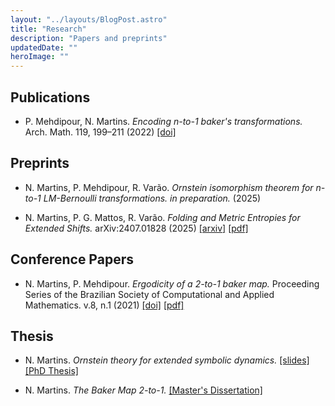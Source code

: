 ```yaml
---
layout: "../layouts/BlogPost.astro"
title: "Research"
description: "Papers and preprints"
updatedDate: ""
heroImage: ""
---
```


## Publications
- P. Mehdipour, N. Martins. *Encoding n-to-1 baker's transformations.*  Arch. Math. 119, 199–211 (2022) [[doi]](http://dx.doi.org/10.1007/s00013-022-01743-z)
## Preprints
- N. Martins, P. Mehdipour, R. Varão. *Ornstein isomorphism theorem for n-to-1 LM-Bernoulli transformations.* _in preparation._ (2025)

- N. Martins, P. G. Mattos, R. Varão. *Folding and Metric Entropies for Extended Shifts.* arXiv:2407.01828 (2025) [[arxiv]](https://arxiv.org/abs/2407.01828) [[pdf]](https://arxiv.org/pdf/2407.01828)


## Conference Papers
- N. Martins, P. Mehdipour. *Ergodicity of a 2-to-1 baker map.* Proceeding Series of the Brazilian Society of Computational and Applied Mathematics. v.8, n.1 (2021) [[doi]](http://dx.doi.org/10.5540/03.2021.008.01.0404) [[pdf]](https://proceedings.sbmac.org.br/sbmac/article/view/3663/3692)

##  Thesis
- N. Martins. *Ornstein theory for extended symbolic dynamics.* [[slides]](/defense.pdf) [[PhD Thesis]](https://repositorio.unicamp.br/Acervo/Detalhe/1506409?returnUrl=%2FIndicador%2FIndex%3Fc%3D1506409)

- N. Martins. *The Baker Map 2-to-1.* [[Master's Dissertation]](https://locus.ufv.br//handle/123456789/28096) 